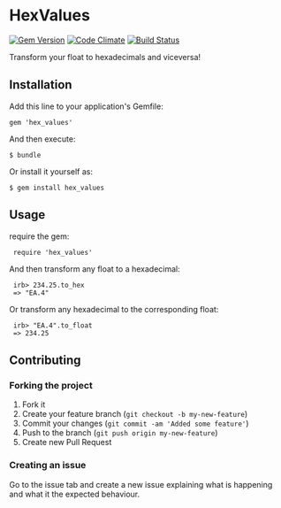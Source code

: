 # HexValues

[![Gem Version](https://badge.fury.io/rb/hex_values.png)](http://badge.fury.io/rb/hex_values)
[![Code Climate](https://codeclimate.com/github/gianu/hex_values.png)](https://codeclimate.com/github/gianu/hex_values)
[![Build Status](https://travis-ci.org/gianu/hex_values.png)](https://travis-ci.org/gianu/hex_values)

Transform your float to hexadecimals and viceversa!

## Installation

Add this line to your application's Gemfile:

    gem 'hex_values'

And then execute:

    $ bundle

Or install it yourself as:

    $ gem install hex_values

## Usage

require the gem:

     require 'hex_values'

And then transform any float to a hexadecimal:

     irb> 234.25.to_hex
     => "EA.4"

Or transform any hexadecimal to the corresponding float:

     irb> "EA.4".to_float
     => 234.25


## Contributing

### Forking the project

1. Fork it
2. Create your feature branch (`git checkout -b my-new-feature`)
3. Commit your changes (`git commit -am 'Added some feature'`)
4. Push to the branch (`git push origin my-new-feature`)
5. Create new Pull Request

### Creating an issue

Go to the issue tab and create a new issue explaining what is happening and what it the expected behaviour.
